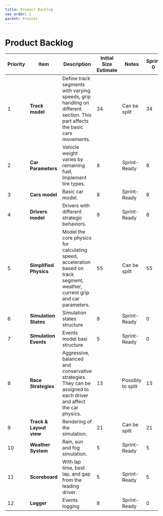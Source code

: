 ```yaml
---
title: Product Backlog
nav_order: 1
parent: Process
---
```


# Product Backlog


| **Priority** | **Item** | **Description** | **Initial Size Estimate** | **Notes** | **Sprint 0** | **Sprint 1** | **Sprint 2** | **Sprint 3** | **Sprint 4** | **Sprint 5** | **Sprint 6** |
| ---| ---| ---| ---| ---| ---| ---| ---| ---| ---| ---| --- |
| 1 | **Track model** | Define track segments with varying speeds, grip handling on different section. This part affects the basic cars movements. | 34 | Can be split | 34 | 21 | 8 | 3 | 0 | 0 | 0 |
| 2 | **Car Parameters** | Vehicle weight varies by remaining fuel, Implement tire types. | 8 | Sprint-Ready | 8 | 8 | 3 | 3 | 3 | 0 | 0 |
| 3 | **Cars model** | Basic car model. | 8 | Sprint-Ready | 8 | 5 | 0 | 0 | 0 | 0 | 0 |
| 4 | **Drivers model** | Drivers with different strategic behaviors. | 8 | Sprint-Ready | 8 | 5 | 0 | 0 | 0 | 0 | 0 |
| 5 | **Simplified Physics** | Model the core physics for calculating speed, acceleration based on track segment, weather, current grip and car parameters. | 55 | Can be split | 55 | 55 | 55 | 21 | 8 | 0 | 0 |
| 6 | **Simulation States** | Simulation states structure | 8 | Sprint-Ready | 0 | 0 | 0 | 0 | 21 | 21 | 0 |
| 7 | **Simulation Events** | Events model basi structure | 5 | Sprint-Ready | 0 | 0 | 0 | 34 | 34 | 13 | 0 |
| 8 | **Race Strategies** | Aggressive, balanced and conservative strategies. They can be assigned to each driver and affect the car physics. | 13 | Possibly to split<br> | 13 | 8 | 0 | 0 | 0 | 0 | 0 |
| 9 | **Track & Layout view** | Rendering of the simulation. | 21 | Can be split | 21 | 21 | 21 | 34 | 21 | 13 | 0 |
| 10 | **Weather System** | Rain, sun and fog simulation. | 5 | Sprint-Ready | 5 | 5 | 3 | 3 | 3 | 0 | 0 |
| 11 | **Scoreboard** | With lap time, best lap, and gap from the leading driver. | 5 | Sprint-Ready | 5 | 5 | 0 | 0 | 0 | 0 | 0 |
| 12 | **Logger** | Events logging | 8 | Sprint-Ready | 0 | 0 | 0 | 0 | 0 | 8 | 0 |ime, best lap, and gap from the leading driver.                                                                      | 5                          | Sprint-Ready     | 5            | 5            | 0            |              |
